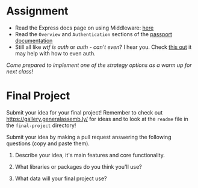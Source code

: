 # Assignment
- Read the Express docs page on using Middleware: [here](http://expressjs.com/en/guide/using-middleware.html)
- Read the `Overview` and `Authentication` sections of the [passport documentation](http://passportjs.org/docs)
- Still all like _wtf is auth_ or _auth - can't even_? I hear you. Check [this out](http://mherman.org/blog/2015/01/31/local-authentication-with-passport-and-express-4) it may help with how to even auth.

_Come prepared to implement one of the strategy options as a warm up for next class!_

# Final Project
Submit your idea for your final project! Remember to check out https://gallery.generalassemb.ly/ for ideas and to look at the `readme` file in the `final-project` directory!

Submit your idea by making a pull request answering the following questions (copy and paste them).

1. Describe your idea, it's main features and core functionality.

2. What libraries or packages do you think you'll use?

3. What data will your final project use?
